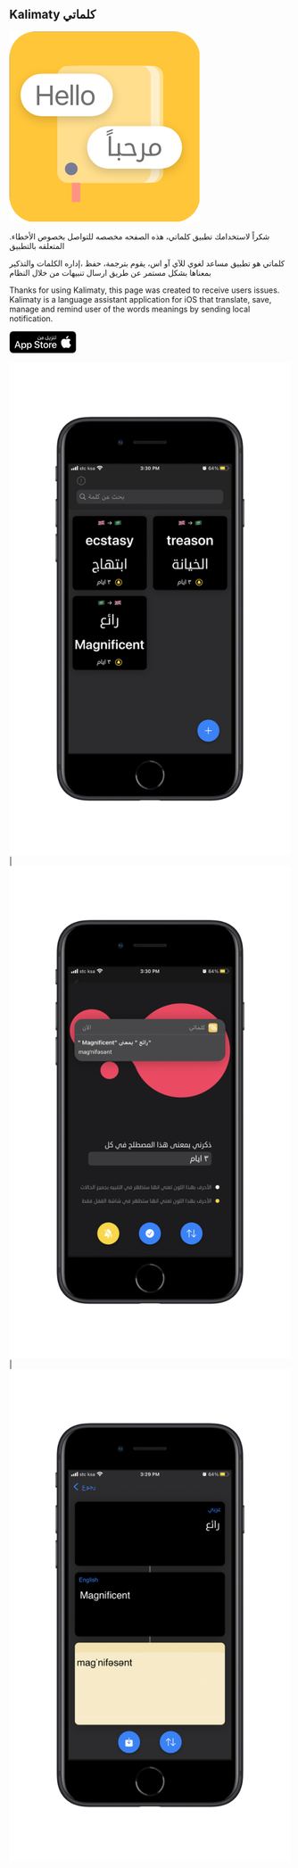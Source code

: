 ## Kalimaty كلماتي
![](KalimatyIcon2.png)

.شكراً لاستخدامك تطبيق كلماتي، هذه الصفحه مخصصه للتواصل بخصوص الأخطاء المتعلقه بالتطبيق

كلماتي هو تطبيق مساعد لغوي للآي آو اس، يقوم بترجمة، حفظ ،إداره الكلمات والتذكير بمعناها بشكل مستمر عن طريق ارسال تنبيهات من خلال النظام

Thanks for using Kalimaty, this page was created to receive users issues.
Kalimaty is a language assistant application for iOS that translate, save, manage and remind user of the words meanings by sending local notification.

[![App store: كلماتي](images/appstoreBadge.png)](https://apps.apple.com/sa/app/%D9%83%D9%84%D9%85%D8%A7%D8%AA%D9%8A/id1561666117)

![](images/iphoneSE-Kalimaty1.png)  |  ![](images/iphoneSE-Kalimaty2.png) | ![](images/iphoneSE-Kalimaty3.png)

